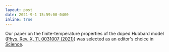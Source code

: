 ```yaml
---
layout: post
date: 2021-9-1 15:59:00-0400
inline: true
---
```


Our paper on the finite-temperature properties of the doped Hubbard model (<a href="https://link.aps.org/doi/10.1103/PhysRevX.11.031007">Phys. Rev. X, 11, 0031007 (2021)</a>) was selected as an editor's choice in <a href="https://www.science.org/doi/10.1126/science.acx8895">Science</a>.